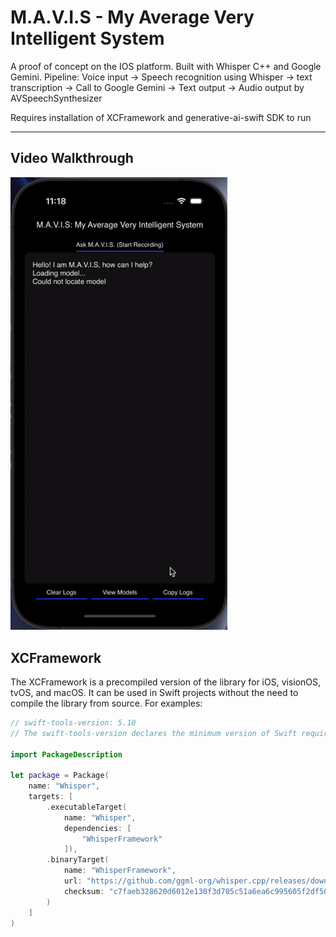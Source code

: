 # M.A.V.I.S - My Average Very Intelligent System
A proof of concept on the IOS platform. Built with Whisper C++ and Google Gemini. Pipeline: Voice input -> Speech recognition using Whisper -> text transcription -> Call to Google Gemini -> Text output -> Audio output by AVSpeechSynthesizer

Requires installation of XCFramework and generative-ai-swift SDK to run

---

## Video Walkthrough

<img src="mavis-ios.gif" width="347" />

## XCFramework
The XCFramework is a precompiled version of the library for iOS, visionOS, tvOS,
and macOS. It can be used in Swift projects without the need to compile the
library from source. For examples:
```swift
// swift-tools-version: 5.10
// The swift-tools-version declares the minimum version of Swift required to build this package.

import PackageDescription

let package = Package(
    name: "Whisper",
    targets: [
        .executableTarget(
            name: "Whisper",
            dependencies: [
                "WhisperFramework"
            ]),
        .binaryTarget(
            name: "WhisperFramework",
            url: "https://github.com/ggml-org/whisper.cpp/releases/download/v1.7.5/whisper-v1.7.5-xcframework.zip",
            checksum: "c7faeb328620d6012e130f3d705c51a6ea6c995605f2df50f6e1ad68c59c6c4a"
        )
    ]
)
                                                             
